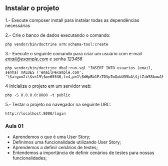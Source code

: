 ## Instalar o projeto

1.- Execute composer install para instalar todas as dependências necessárias

2.- Crie o banco de dados executando o comando:
```
php vendor/bin/doctrine orm:schema-tool:create
```

3.- Execute o seguinte comando para criar um usuário com e-mail *email@example.com* e senha *123456*

```
php vendor/bin/doctrine dbal:run-sql "INSERT INTO usuarios (email, senha) VALUES ('email@example.com', '\$argon2i\$v=19\$m=65536,t=4,p=1\$WHpBb1FzTDVpTmQubU55bA\$jtZiWSSbmw1Ru4tYEq1SzShrMu0ap2PjblRQRubNPgo');"
```

4 Inicialize o projeto em um servidor web:

```
php -S 0.0.0.0:8080 -t public
```

5.- Testar o projeto no navegador na seguinte URL:

```
http://localhost:8080/login
```


### Aula 01 

* Aprendemos o que é uma User Story;
* Definimos uma funcionalidade utilizando User Story; 
* Aprendemos a definir cenários de testes;
* Entendemos a importância de definir cenários de testes para nossas funcionalidades;
